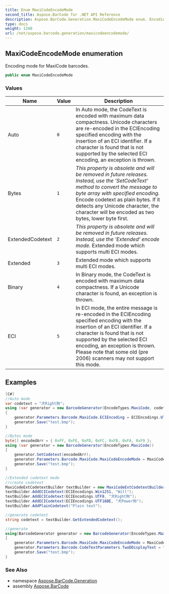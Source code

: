 ```yaml
---
title: Enum MaxiCodeEncodeMode
second_title: Aspose.BarCode for .NET API Reference
description: Aspose.BarCode.Generation.MaxiCodeEncodeMode enum. Encoding mode for MaxiCode barcodes
type: docs
weight: 1240
url: /net/aspose.barcode.generation/maxicodeencodemode/
---
```

## MaxiCodeEncodeMode enumeration

Encoding mode for MaxiCode barcodes.

```csharp
public enum MaxiCodeEncodeMode
```

### Values

| Name | Value | Description |
| --- | --- | --- |
| Auto | `0` | In Auto mode, the CodeText is encoded with maximum data compactness. Unicode characters are re-encoded in the ECIEncoding specified encoding with the insertion of an ECI identifier. If a character is found that is not supported by the selected ECI encoding, an exception is thrown. |
| Bytes | `1` | *This property is obsolete and will be removed in future releases. Instead, use the 'SetCodeText' method to convert the message to byte array with specified encoding.* Encode codetext as plain bytes. If it detects any Unicode character, the character will be encoded as two bytes, lower byte first. |
| ExtendedCodetext | `2` | *This property is obsolete and will be removed in future releases. Instead, use the 'Extended' encode mode.* Extended mode which supports multi ECI modes. |
| Extended | `3` | Extended mode which supports multi ECI modes. |
| Binary | `4` | In Binary mode, the CodeText is encoded with maximum data compactness. If a Unicode character is found, an exception is thrown. |
| ECI | `5` | In ECI mode, the entire message is re-encoded in the ECIEncoding specified encoding with the insertion of an ECI identifier. If a character is found that is not supported by the selected ECI encoding, an exception is thrown. Please note that some old (pre 2006) scanners may not support this mode. |

## Examples

```csharp
[C#]
//Auto mode
var codetext = "犬Right狗";
using (var generator = new BarcodeGenerator(EncodeTypes.MaxiCode, codetext))
{
    generator.Parameters.Barcode.MaxiCode.ECIEncoding = ECIEncodings.UTF8;
    generator.Save("test.bmp");
}

//Bytes mode
byte[] encodedArr = { 0xFF, 0xFE, 0xFD, 0xFC, 0xFB, 0xFA, 0xF9 };
using (var generator = new BarcodeGenerator(EncodeTypes.MaxiCode))
{
    generator.SetCodetext(encodedArr);
    generator.Parameters.Barcode.MaxiCode.MaxiCodeEncodeMode = MaxiCodeEncodeMode.Binary;
    generator.Save("test.bmp");
}

//Extended codetext mode
//create codetext
MaxiCodeExtCodetextBuilder textBuilder = new MaxiCodeExtCodetextBuilder();
textBuilder.AddECICodetext(ECIEncodings.Win1251, "Will");
textBuilder.AddECICodetext(ECIEncodings.UTF8, "犬Right狗");
textBuilder.AddECICodetext(ECIEncodings.UTF16BE, "犬Power狗");
textBuilder.AddPlainCodetext("Plain text");

//generate codetext
string codetext = textBuilder.GetExtendedCodetext();    

//generate
using(BarcodeGenerator generator = new BarcodeGenerator(EncodeTypes.MaxiCode, codetext))
{
    generator.Parameters.Barcode.MaxiCode.MaxiCodeEncodeMode = MaxiCodeEncodeMode.Extended;
    generator.Parameters.Barcode.CodeTextParameters.TwoDDisplayText = "My Text";
	generator.Save("test.bmp");
}
```

### See Also

* namespace [Aspose.BarCode.Generation](../../aspose.barcode.generation/)
* assembly [Aspose.BarCode](../../)


